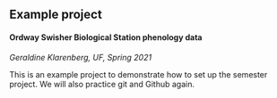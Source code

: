 ## Example project

#### Ordway Swisher Biological Station phenology data

*Geraldine Klarenberg, UF, Spring 2021*

This is an example project to demonstrate how to set up the semester project.
We will also practice git and Github again.